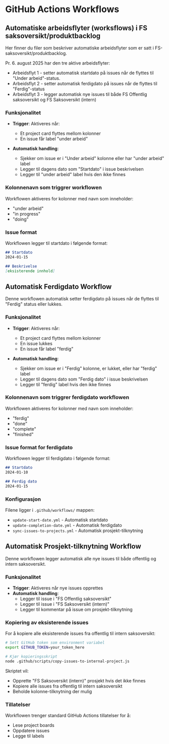 # GitHub Actions Workflows

## Automatiske arbeidsflyter (worksflows) i FS saksoversikt/produktbacklog

Her finner du filer som beskriver automatiske arbeidsflyter som er satt i FS-saksoversikt/produktbacklog. 

Pr. 6. august 2025 har den tre aktive arbeidsflyter:
- Arbeidsflyt 1 - setter automatisk startdato på issues når de flyttes til "Under arbeid"-status.
- Arbeidsflyt 2 - setter automatisk ferdigdato på issues når de flyttes til "Ferdig"-status
- Arbeidsflyt 3 - legger automatisk nye issues til både FS Offentlig saksoversikt og FS Saksoversikt (intern)

### Funksjonalitet

- **Trigger**: Aktiveres når:
  - Et project card flyttes mellom kolonner
  - En issue får label "under arbeid"

- **Automatisk handling**:
  - Sjekker om issue er i "Under arbeid" kolonne eller har "under arbeid" label
  - Legger til dagens dato som "Startdato" i issue beskrivelsen
  - Legger til "under arbeid" label hvis den ikke finnes

### Kolonnenavn som triggrer workflowen

Workflowen aktiveres for kolonner med navn som inneholder:
- "under arbeid"
- "in progress" 
- "doing"

### Issue format

Workflowen legger til startdato i følgende format:

```markdown
## Startdato
2024-01-15

## Beskrivelse
[eksisterende innhold]
```

## Automatisk Ferdigdato Workflow

Denne workflowen automatisk setter ferdigdato på issues når de flyttes til "Ferdig" status eller lukkes.

### Funksjonalitet

- **Trigger**: Aktiveres når:
  - Et project card flyttes mellom kolonner
  - En issue lukkes
  - En issue får label "ferdig"

- **Automatisk handling**:
  - Sjekker om issue er i "Ferdig" kolonne, er lukket, eller har "ferdig" label
  - Legger til dagens dato som "Ferdig dato" i issue beskrivelsen
  - Legger til "ferdig" label hvis den ikke finnes

### Kolonnenavn som triggrer ferdigdato workflowen

Workflowen aktiveres for kolonner med navn som inneholder:
- "ferdig"
- "done"
- "complete" 
- "finished"

### Issue format for ferdigdato

Workflowen legger til ferdigdato i følgende format:

```markdown
## Startdato
2024-01-10

## Ferdig dato
2024-01-15
```

### Konfigurasjon

Filene ligger i `.github/workflows/` mappen:
- `update-start-date.yml` - Automatisk startdato
- `update-completion-date.yml` - Automatisk ferdigdato
- `sync-issues-to-projects.yml` - Automatisk prosjekt-tilknytning

## Automatisk Prosjekt-tilknytning Workflow

Denne workflowen legger automatisk alle nye issues til både offentlig og intern saksoversikt.

### Funksjonalitet

- **Trigger**: Aktiveres når nye issues opprettes
- **Automatisk handling**:
  - Legger til issue i "FS Offentlig saksoversikt" 
  - Legger til issue i "FS Saksoversikt (intern)"
  - Legger til kommentar på issue om prosjekt-tilknytning

### Kopiering av eksisterende issues

For å kopiere alle eksisterende issues fra offentlig til intern saksoversikt:

```bash
# Sett GitHub token som environment variabel
export GITHUB_TOKEN=your_token_here

# Kjør kopieringsskript
node .github/scripts/copy-issues-to-internal-project.js
```

Skriptet vil:
- Opprette "FS Saksoversikt (intern)" prosjekt hvis det ikke finnes
- Kopiere alle issues fra offentlig til intern saksoversikt
- Beholde kolonne-tilknytning der mulig

### Tillatelser

Workflowen trenger standard GitHub Actions tillatelser for å:
- Lese project boards
- Oppdatere issues
- Legge til labels